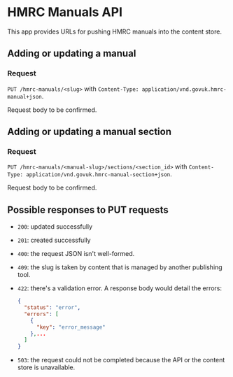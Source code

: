 # HMRC Manuals API

This app provides URLs for pushing HMRC manuals into the content store.

## Adding or updating a manual

### Request

`PUT /hmrc-manuals/<slug>` with `Content-Type: application/vnd.govuk.hmrc-manual+json`.

Request body to be confirmed.

## Adding or updating a manual section

### Request

`PUT /hmrc-manuals/<manual-slug>/sections/<section_id>` with `Content-Type: application/vnd.govuk.hmrc-manual-section+json`.

Request body to be confirmed.

## Possible responses to PUT requests

* `200`: updated successfully
* `201`: created successfully
* `400`: the request JSON isn't well-formed.
* `409`: the slug is taken by content that is managed by another publishing tool.
* `422`: there's a validation error. A response body would detail the errors:

    ```json
    {
      "status": "error",
      "errors": [
        {
          "key": "error_message"
        },...
      ]
    }
    ```

* `503`: the request could not be completed because the API or the content store is unavailable.
